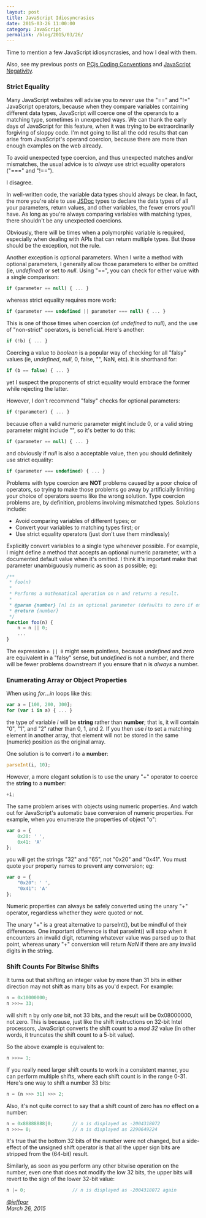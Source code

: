 ```yaml
---
layout: post
title: JavaScript Idiosyncrasies
date: 2015-03-26 11:00:00
category: JavaScript
permalink: /blog/2015/03/26/
---
```


Time to mention a few JavaScript idiosyncrasies, and how I deal with them.

Also, see my previous posts on [PCjs Coding Conventions](/blog/2014/09/30/) and [JavaScript Negativity](/blog/2014/10/26/).

### Strict Equality

Many JavaScript websites will advise you to *never* use the "==" and "!=" JavaScript operators, because when they compare
variables containing different data types, JavaScript will coerce one of the operands to a matching type, sometimes in
unexpected ways.  We can thank the early days of JavaScript for this feature, when it was trying to be extraordinarily
forgiving of sloppy code.  I'm not going to list all the odd results that can arise from JavaScript's operand coercion,
because there are more than enough examples on the web already.

To avoid unexpected type coercion, and thus unexpected matches and/or mismatches, the usual advice is to *always* use
strict equality operators ("===" and "!==").

I disagree.

In well-written code, the variable data types should always be clear.  In fact, the more you're able to
use [JSDoc](http://developers.google.com/closure/compiler/docs/js-for-compiler) types to declare the data types
of all your parameters, return values, and other variables, the fewer errors you'll have.  As long as you're always
comparing variables with matching types, there shouldn't be any unexpected coercions.

Obviously, there will be times when a polymorphic variable is required, especially when dealing with APIs that can
return multiple types.  But those should be the exception, not the rule.

Another exception is optional parameters.  When I write a method with optional parameters, I generally allow those
parameters to either be omitted (ie, *undefined*) or set to *null*.  Using "==", you can check for either value with
a single comparison:

``` javascript
if (parameter == null) { ... }
```

whereas strict equality requires more work:
 
``` javascript
if (parameter === undefined || parameter === null) { ... }
```

This is one of those times when coercion (of *undefined* to *null*), and the use of "non-strict" operators, is beneficial.
Here's another:

``` javascript
if (!b) { ... }
```

Coercing a value to *boolean* is a popular way of checking for all "falsy" values (ie, *undefined*, *null*,
0, false, "", NaN, etc).  It is shorthand for:

``` javascript
if (b == false) { ... }
```

yet I suspect the proponents of strict equality would embrace the former while rejecting the latter.

However, I don't recommend "falsy" checks for optional parameters:

``` javascript
if (!parameter) { ... }
```

because often a valid numeric parameter might include 0, or a valid string parameter might include "", so it's better
to do this:

``` javascript
if (parameter == null) { ... }
```

and obviously if *null* is also a acceptable value, then you should definitely use strict equality:
	
``` javascript
if (parameter === undefined) { ... }
```

Problems with type coercion are **NOT** problems caused by a poor choice of operators, so trying to make
those problems go away by artificially limiting your choice of operators seems like the wrong solution.
Type coercion problems are, by definition, problems involving mismatched types.  Solutions include:

- Avoid comparing variables of different types; or
- Convert your variables to matching types first; or
- Use strict equality operators (just don't use them mindlessly)

Explicitly convert variables to a single type whenever possible.  For example, I might define a method
that accepts an optional numeric parameter, with a documented default value when it's omitted.  I think it's
important make that parameter unambiguously numeric as soon as possible; eg:

``` javascript
/**
 * foo(n)
 *
 * Performs a mathematical operation on n and returns a result.
 *
 * @param {number} [n] is an optional parameter (defaults to zero if omitted)
 * @return {number}
 */
function foo(n) {
    n = n || 0;
    ...
}
```

The expression `n || 0` might seem pointless, because *undefined* and *zero* are equivalent in a "falsy" sense, but
*undefined* is not a number, and there will be fewer problems downstream if you ensure that n is *always* a number.

### Enumerating Array or Object Properties

When using *for*...*in* loops like this:

``` javascript
var a = [100, 200, 300];
for (var i in a) { ... }
```
	
the type of variable *i* will be **string** rather than **number**; that is, it will contain "0", "1", and "2" rather
than 0, 1, and 2.  If you then use *i* to set a matching element in another array, that element will not be stored in
the same (numeric) position as the original array.

One solution is to convert *i* to a **number**:

``` javascript
parseInt(i, 10);
```

However, a more elegant solution is to use the unary "+" operator to coerce the **string** to a **number**:

``` javascript
+i;
```

The same problem arises with objects using numeric properties.  And watch out for JavaScript's automatic base
conversion of numeric properties.  For example, when you enumerate the properties of object "o":

``` javascript
var o = {
    0x20: ' ',
    0x41: 'A'
};
```

you will get the strings "32" and "65", not "0x20" and "0x41".  You must quote your property names to prevent
any conversion; eg:

``` javascript
var o = {
    "0x20": ' ',
    "0x41": 'A'
};
```

Numeric properties can always be safely converted using the unary "+" operator, regardless whether they were quoted
or not.

The unary "+" is a great alternative to parseInt(), but be mindful of their differences.  One important difference
is that parseInt() will stop when it encounters an invalid digit, returning whatever value was parsed up to that point,
whereas unary "+" conversion will return *NaN* if there are any invalid digits in the string.

### Shift Counts For Bitwise Shifts

It turns out that shifting an integer value by more than 31 bits in either direction may not shift as many bits as
you'd expect.  For example:

``` javascript
n = 0x10000000;
n >>>= 33;
```

will shift n by only *one* bit, not 33 bits, and the result will be 0x08000000, not zero.  This is because,
just like the shift instructions on 32-bit Intel processors, JavaScript converts the shift count to a *mod 32* value
(in other words, it truncates the shift count to a 5-bit value).

So the above example is equivalent to:

``` javascript
n >>>= 1;
```

If you really need larger shift counts to work in a consistent manner, you can perform multiple shifts, where each
shift count is in the range 0-31.  Here's one way to shift a number 33 bits:

``` javascript
n = (n >>> 31) >>> 2;
```

Also, it's not quite correct to say that a shift count of zero has *no* effect on a number:

``` javascript
n = 0x88888888|0;       // n is displayed as -2004318072
n >>>= 0;               // n is displayed as 2290649224
```

It's true that the bottom 32 bits of the number were not changed, but a side-effect of the unsigned shift operator
is that all the upper sign bits are stripped from the (64-bit) result.

Similarly, as soon as you perform any other bitwise operation on the number, even one that does not modify the low
32 bits, the upper bits will revert to the sign of the lower 32-bit value:

``` javascript
n |= 0;                 // n is displayed as -2004318072 again
```

*[@jeffpar](http://jeffpar.com)*  
*March 26, 2015*
